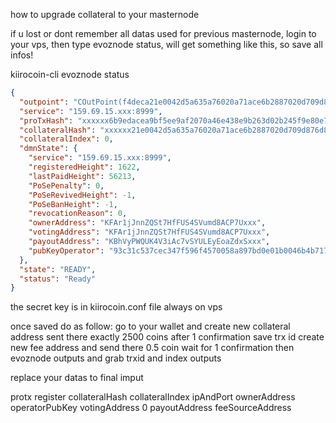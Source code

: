 how to upgrade collateral to your masternode

if u lost or dont remember all datas used for previous masternode, login to your vps, then type evoznode status, will get something like this, so save all infos!

 kiirocoin-cli evoznode status
```json
{
  "outpoint": "COutPoint(f4deca21e0042d5a635a76020a71ace6b2887020d709d876d878108270xxxxxx, 0)",
  "service": "159.69.15.xxx:8999",
  "proTxHash": "xxxxxx6b9edacea9bf5ee9af2070a46e438e9b263d02b245f9e80e7732da6ca4",
  "collateralHash": "xxxxxx21e0042d5a635a76020a71ace6b2887020d709d876d87810827020e2dd",
  "collateralIndex": 0,
  "dmnState": {
    "service": "159.69.15.xxx:8999",
    "registeredHeight": 1622,
    "lastPaidHeight": 56213,
    "PoSePenalty": 0,
    "PoSeRevivedHeight": -1,
    "PoSeBanHeight": -1,
    "revocationReason": 0,
    "ownerAddress": "KFAr1jJnnZQSt7HfFUS4SVumd8ACP7Uxxx",
    "votingAddress": "KFAr1jJnnZQSt7HfFUS4SVumd8ACP7Uxxx",
    "payoutAddress": "KBhVyPWQUK4V3iAc7vSYULEyEoaZdxSxxx",
    "pubKeyOperator": "93c31c537cec347f596f4570058a897bd0e01b0046b4b717627d48e523d01a5b50cb4aae4c93008e0e90707f8exxxxx"
  },
  "state": "READY",
  "status": "Ready"
}
```

the secret key is in kiirocoin.conf file always on vps



once saved do as follow:
go to your wallet and create new collateral address
sent there exactly 2500 coins
after 1 confirmation save trx id
create new fee address and send there 0.5 coin
wait for 1 confirmation
then
evoznode outputs
and grab trxid and index outputs

replace your datas to final imput

protx register collateralHash collateralIndex ipAndPort ownerAddress operatorPubKey votingAddress 0 payoutAddress feeSourceAddress